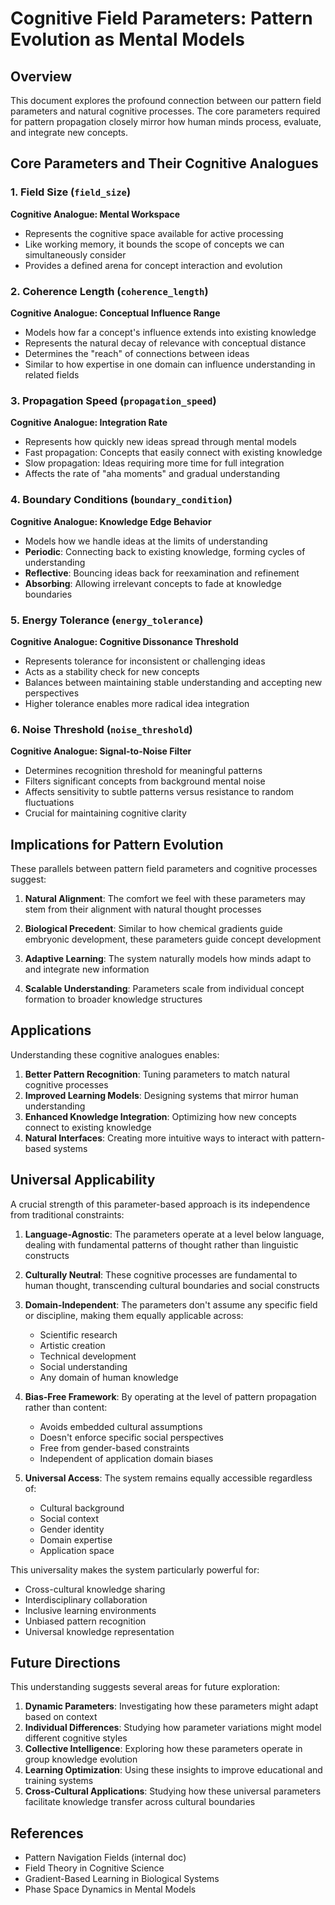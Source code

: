 # Cognitive Field Parameters: Pattern Evolution as Mental Models

## Overview

This document explores the profound connection between our pattern field parameters and natural cognitive processes. The core parameters required for pattern propagation closely mirror how human minds process, evaluate, and integrate new concepts.

## Core Parameters and Their Cognitive Analogues

### 1. Field Size (`field_size`)
**Cognitive Analogue: Mental Workspace**
- Represents the cognitive space available for active processing
- Like working memory, it bounds the scope of concepts we can simultaneously consider
- Provides a defined arena for concept interaction and evolution

### 2. Coherence Length (`coherence_length`)
**Cognitive Analogue: Conceptual Influence Range**
- Models how far a concept's influence extends into existing knowledge
- Represents the natural decay of relevance with conceptual distance
- Determines the "reach" of connections between ideas
- Similar to how expertise in one domain can influence understanding in related fields

### 3. Propagation Speed (`propagation_speed`)
**Cognitive Analogue: Integration Rate**
- Represents how quickly new ideas spread through mental models
- Fast propagation: Concepts that easily connect with existing knowledge
- Slow propagation: Ideas requiring more time for full integration
- Affects the rate of "aha moments" and gradual understanding

### 4. Boundary Conditions (`boundary_condition`)
**Cognitive Analogue: Knowledge Edge Behavior**
- Models how we handle ideas at the limits of understanding
- **Periodic**: Connecting back to existing knowledge, forming cycles of understanding
- **Reflective**: Bouncing ideas back for reexamination and refinement
- **Absorbing**: Allowing irrelevant concepts to fade at knowledge boundaries

### 5. Energy Tolerance (`energy_tolerance`)
**Cognitive Analogue: Cognitive Dissonance Threshold**
- Represents tolerance for inconsistent or challenging ideas
- Acts as a stability check for new concepts
- Balances between maintaining stable understanding and accepting new perspectives
- Higher tolerance enables more radical idea integration

### 6. Noise Threshold (`noise_threshold`)
**Cognitive Analogue: Signal-to-Noise Filter**
- Determines recognition threshold for meaningful patterns
- Filters significant concepts from background mental noise
- Affects sensitivity to subtle patterns versus resistance to random fluctuations
- Crucial for maintaining cognitive clarity

## Implications for Pattern Evolution

These parallels between pattern field parameters and cognitive processes suggest:

1. **Natural Alignment**: The comfort we feel with these parameters may stem from their alignment with natural thought processes

2. **Biological Precedent**: Similar to how chemical gradients guide embryonic development, these parameters guide concept development

3. **Adaptive Learning**: The system naturally models how minds adapt to and integrate new information

4. **Scalable Understanding**: Parameters scale from individual concept formation to broader knowledge structures

## Applications

Understanding these cognitive analogues enables:

1. **Better Pattern Recognition**: Tuning parameters to match natural cognitive processes
2. **Improved Learning Models**: Designing systems that mirror human understanding
3. **Enhanced Knowledge Integration**: Optimizing how new concepts connect to existing knowledge
4. **Natural Interfaces**: Creating more intuitive ways to interact with pattern-based systems

## Universal Applicability

A crucial strength of this parameter-based approach is its independence from traditional constraints:

1. **Language-Agnostic**: The parameters operate at a level below language, dealing with fundamental patterns of thought rather than linguistic constructs

2. **Culturally Neutral**: These cognitive processes are fundamental to human thought, transcending cultural boundaries and social constructs

3. **Domain-Independent**: The parameters don't assume any specific field or discipline, making them equally applicable across:
   - Scientific research
   - Artistic creation
   - Technical development
   - Social understanding
   - Any domain of human knowledge

4. **Bias-Free Framework**: By operating at the level of pattern propagation rather than content:
   - Avoids embedded cultural assumptions
   - Doesn't enforce specific social perspectives
   - Free from gender-based constraints
   - Independent of application domain biases

5. **Universal Access**: The system remains equally accessible regardless of:
   - Cultural background
   - Social context
   - Gender identity
   - Domain expertise
   - Application space

This universality makes the system particularly powerful for:
- Cross-cultural knowledge sharing
- Interdisciplinary collaboration
- Inclusive learning environments
- Unbiased pattern recognition
- Universal knowledge representation

## Future Directions

This understanding suggests several areas for future exploration:

1. **Dynamic Parameters**: Investigating how these parameters might adapt based on context
2. **Individual Differences**: Studying how parameter variations might model different cognitive styles
3. **Collective Intelligence**: Exploring how these parameters operate in group knowledge evolution
4. **Learning Optimization**: Using these insights to improve educational and training systems
5. **Cross-Cultural Applications**: Studying how these universal parameters facilitate knowledge transfer across cultural boundaries

## References

- Pattern Navigation Fields (internal doc)
- Field Theory in Cognitive Science
- Gradient-Based Learning in Biological Systems
- Phase Space Dynamics in Mental Models
